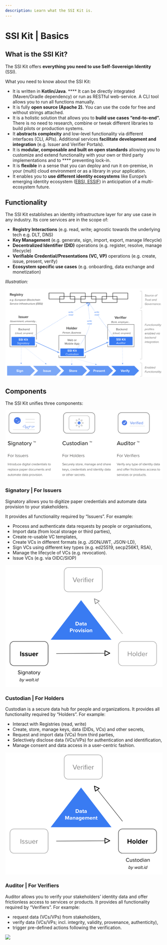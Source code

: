 ```yaml
---
description: Learn what the SSI Kit is.
---
```


# SSI Kit | Basics

## What is the SSI Kit?

The SSI Kit offers **everything you need to use Self-Sovereign Identity** (SSI).&#x20;

What you need to know about the SSI Kit:

* It is written in **Kotlin/Java**. **** It can be directly integrated (Maven/Gradle dependency) or run as RESTful web-service. A CLI tool allows you to run all functions manually.
* It is fully **open source (Apache 2).** You can use the code for free and without strings attached. &#x20;
* It is a holistic solution that allows you to **build** **use cases “end-to-end”.** There is no need to research, combine or tweak different libraries to build pilots or production systems.
* It **abstracts complexity** and low-level functionality via different interfaces (CLI, APIs). Additional services **facilitate development and integration** (e.g. Issuer and Verifier Portals).
* It is **modular, composable and built on open standards** allowing you to customize and extend functionality with your own or third party implementations and to **** preventing lock-in.&#x20;
* It is **flexible** in a sense that you can deploy and run it on-premise, in your (multi) cloud environment or as a library in your application.&#x20;
* It enables you to **use different identity ecosystems** like Europe’s emerging identity ecosystem ([EBSI, ESSIF](https://ec.europa.eu/digital-building-blocks/wikis/display/ebsi)) in anticipation of a multi-ecosystem future.

## Functionality

The SSI Kit establishes an identity infrastructure layer for any use case in any industry. Its core services are in the scope of:

* **Registry Interactions** (e.g. read, write; agnostic towards the underlying tech e.g. DLT, DNS)
* **Key Management** (e.g. generate, sign, import, export, manage lifecycle)
* **Decentralized Identifier (DID)** operations (e.g. register, resolve, manage lifecycle)
* **Verifiable Credential/Presentations (VC, VP)** operations (e.g. create, issue, present, verify)
* **Ecosystem specific use cases** (e.g. onboarding, data exchange and monetization)

_Illustration:_

![](../../what-is-ssikit/SSI-Kit.png)

## Components

The SSI Kit unifies three components:

![](<../../.gitbook/assets/Screenshot 2022-03-17 at 11.54.40.png>)

### Signatory | For Issuers

Signatory allows you to digitize paper credentials and automate data provision to your stakeholders.

It provides all functionality required by “Issuers”. For example:

* Process and authenticate data requests by people or organisations,
* Import data (from local storage or third parties),
* Create re-usable VC templates,
* Create VCs in different formats (e.g. JSON/JWT, JSON-LD),
* Sign VCs using different key types (e.g. ed25519, secp256K1, RSA),
* Manage the lifecycle of VCs (e.g. revocation).
* Issue VCs (e.g. via OIDC/SIOP)

![](../../what-is-ssikit/Signatory-Issuer.png)

### Custodian | For Holders

Custodian is a secure data hub for people and organizations. It provides all functionality required by “Holders”. For example:

* Interact with Registries (read, write)
* Create, store, manage keys, data (DIDs, VCs) and other secrets,
* Request and import data (VCs) from third parties,
* Selectively disclose data (VCs/VPs) for authentication and identification,
* Manage consent and data access in a user-centric fashion.

![](../../what-is-ssikit/Custodian-Holder.png)



### Auditor | For Verifiers <a href="#auditor-or-for-verifiers" id="auditor-or-for-verifiers"></a>

Auditor allows you to verify your stakeholders’ identity data and offer frictionless access to services or products. It provides all functionality required by “Verifiers”. For example:

* request data (VCs/VPs) from stakeholders,
* verify data (VCs/VPs; incl. integrity, validity, provenance, authenticity),
* trigger pre-defined actions following the verification.



![](https://files.gitbook.com/v0/b/gitbook-x-prod.appspot.com/o/spaces%2F1k3zreXT6Nz41D1g1C6K%2Fuploads%2Fgit-blob-cfa46bc9aee08a2e799f66822eec66ca94c15ab6%2FAuditor-Verifier.png?alt=media)

